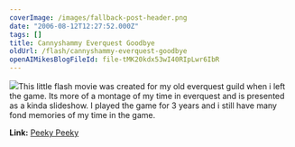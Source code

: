 ```yaml
---
coverImage: /images/fallback-post-header.png
date: "2006-08-12T12:27:52.000Z"
tags: []
title: Cannyshammy Everquest Goodbye
oldUrl: /flash/cannyshammy-everquest-goodbye
openAIMikesBlogFileId: file-tMK20kdx53wI40RIpLwr6IbR
---
```


![](https://www.mikecann.blog/wp-content/uploads/Image/Cannyshammy.jpg)This little flash movie was created for my old everquest guild when i left the game. Its more of a montage of my time in everquest and is presented as a kinda slideshow. I played the game for 3 years and i still have many fond memories of my time in the game.

<!-- more -->

**Link:** [Peeky Peeky](https://www.mikecann.blog/flash/cannyshammy2.html)
